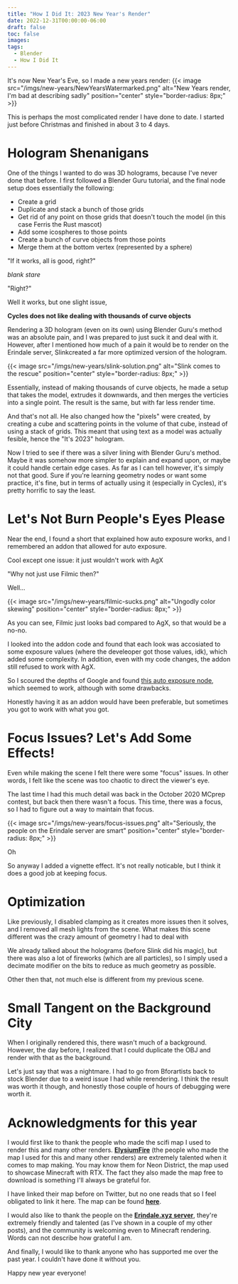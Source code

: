 ```yaml
---
title: "How I Did It: 2023 New Year's Render"
date: 2022-12-31T00:00:00-06:00
draft: false
toc: false
images:
tags:
  - Blender
  - How I Did It
---
```


It's now New Year's Eve, so I made a new years render:
{{< image src="/imgs/new-years/NewYearsWatermarked.png" alt="New Years render, I'm bad at describing sadly" position="center" style="border-radius: 8px;" >}}

This is perhaps the most complicated render I have done to date. I started just before Christmas and finished in about 3 to 4 days.

# Hologram Shenanigans
One of the things I wanted to do was 3D holograms, because I've never done that before. I first followed a Blender Guru tutorial, and the final node setup does essentially the following:
* Create a grid
* Duplicate and stack a bunch of those grids
* Get rid of any point on those grids that doesn't touch the model (in this case Ferris the Rust mascot)
* Add some icospheres to those points
* Create a bunch of curve objects from those points
* Merge them at the bottom vertex (represented by a sphere)

"If it works, all is good, right?"

*blank stare*

"Right?"

Well it works, but one slight issue,

**Cycles does not like dealing with thousands of curve objects**


Rendering a 3D hologram (even on its own) using Blender Guru's method was an absolute pain, and I was prepared to just suck it and deal with it. However, after I mentioned how much of a pain it would be to render on the Erindale server, Slinkcreated a far more optimized version of the hologram.

{{< image src="/imgs/new-years/slink-solution.png" alt="Slink comes to the rescue" position="center" style="border-radius: 8px;" >}}

Essentially, instead of making thousands of curve objects, he made a setup that takes the model, extrudes it downwards, and then merges the verticies into a single point. The result is the same, but with far less render time.

And that's not all. He also changed how the "pixels" were created, by creating a cube and scattering points in the volume of that cube, instead of using a stack of grids. This meant that using text as a model was actually fesible, hence the "It's 2023" hologram. 

Now I tried to see if there was a silver lining with Blender Guru's method. Maybe it was somehow more simpler to explain and expand upon, or maybe it could handle certain edge cases. As far as I can tell however, it's simply not that good. Sure if you're learning geometry nodes or want some practice, it's fine, but in terms of actually using it (especially in Cycles), it's pretty horrific to say the least.


# Let's Not Burn People's Eyes Please
Near the end, I found a short that explained how auto exposure works, and I remembered an addon that allowed for auto exposure. 

Cool except one issue: it just wouldn't work with AgX

"Why not just use Filmic then?"

Well...

{{< image src="/imgs/new-years/filmic-sucks.png" alt="Ungodly color skewing" position="center" style="border-radius: 8px;" >}}

As you can see, Filmic just looks bad compared to AgX, so that would be a no-no.

I looked into the addon code and found that each look was accosiated to some exposure values (where the develeoper got those values, idk), which added some complexity. In addition, even with my code changes, the addon still refused to work with AgX.

So I scoured the depths of Google and found [this auto exposure node](https://pedroplopes.itch.io/autoexposure), which seemed to work, although with some drawbacks.

Honestly having it as an addon would have been preferable, but sometimes you got to work with what you got.

# Focus Issues? Let's Add Some Effects!
Even while making the scene I felt there were some "focus" issues. In other words, I felt like the scene was too chaotic to direct the viewer's eye.

The last time I had this much detail was back in the October 2020 MCprep contest, but back then there wasn't a focus. This time, there was a focus, so I had to figure out a way to maintain that focus.

{{< image src="/imgs/new-years/focus-issues.png" alt="Seriously, the people on the Erindale server are smart" position="center" style="border-radius: 8px;" >}}

Oh

So anyway I added a vignette effect. It's not really noticable, but I think it does a good job at keeping focus.

# Optimization
Like previously, I disabled clamping as it creates more issues then it solves, and I removed all mesh lights from the scene. What makes this scene different was the crazy amount of geometry I had to deal with

We already talked about the holograms (before Slink did his magic), but there was also a lot of fireworks (which are all particles), so I simply used a decimate modifier on the bits to reduce as much geometry as possible.

Other then that, not much else is different from my previous scene.

# Small Tangent on the Background City
When I originally rendered this, there wasn't much of a background. However, the day before, I realized that I could duplicate the OBJ and render with that as the background.

Let's just say that was a nightmare. I had to go from Bforartists back to stock Blender due to a weird issue I had while rerendering. I think the result was worth it though, and honestly those couple of hours of debugging were worth it.

# Acknowledgments for this year
I would first like to thank the people who made the scifi map I used to render this and many other renders. [**ElysiumFire**](https://twitter.com/ElysiumFire) (the people who made the map I used for this and many other renders) are extremely talented when it comes to map making. You may know them for Neon District, the map used to showcase Minecraft with RTX. The fact they also made the map free to download is something I'll always be grateful for.

I have linked their map before on Twitter, but no one reads that so I feel obligated to link it here. The map can be found [**here**](https://www.planetminecraft.com/project/cyberpunk-project-timelapse/).

I would also like to thank the people on the [**Erindale.xyz server**](https://discord.gg/erindale-xyz-314131871376080906), they're extremely friendly and talented (as I've shown in a couple of my other posts), and the community is welcoming even to Minecraft rendering. Words can not describe how grateful I am.

And finally, I would like to thank anyone who has supported me over the past year. I couldn't have done it without you.

Happy new year everyone!
